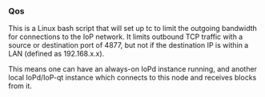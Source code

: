 ### Qos ###

This is a Linux bash script that will set up tc to limit the outgoing bandwidth for connections to the IoP network. It limits outbound TCP traffic with a source or destination port of 4877, but not if the destination IP is within a LAN (defined as 192.168.x.x).

This means one can have an always-on IoPd instance running, and another local IoPd/IoP-qt instance which connects to this node and receives blocks from it.
